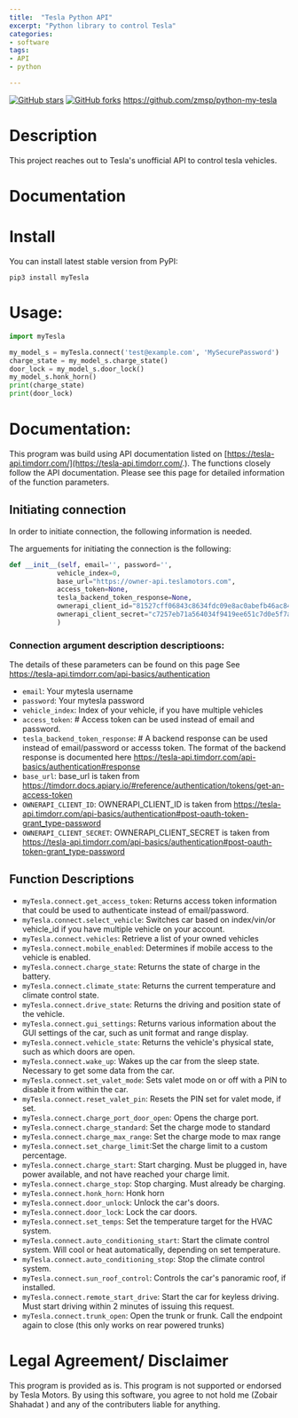 ```yaml
---
title:  "Tesla Python API"
excerpt: "Python library to control Tesla"
categories:
- software
tags:
- API
- python

---
```

[![GitHub stars](https://img.shields.io/github/stars/zmsp/python-my-tesla?style=for-the-badge)](https://github.com/zmsp/python-my-tesla/stargazers) [![GitHub forks](https://img.shields.io/github/forks/zmsp/python-my-tesla?style=for-the-badge)](https://github.com/zmsp/python-my-tesla)
https://github.com/zmsp/python-my-tesla

# Description

This project reaches out to Tesla's unofficial API to control tesla vehicles.

# Documentation

# Install

You can install latest stable version from PyPI:

```pip3 install myTesla```

# Usage:

```python
import myTesla

my_model_s = myTesla.connect('test@example.com', 'MySecurePassword')
charge_state = my_model_s.charge_state()
door_lock = my_model_s.door_lock()
my_model_s.honk_horn()
print(charge_state)
print(door_lock)
```

# Documentation:

This program was build using API documentation listed
on  [https://tesla-api.timdorr.com/](https://tesla-api.timdorr.com/.). The functions closely follow the API
documentation. Please see this page for detailed information of the function parameters.

## Initiating connection

In order to initiate connection, the following information is needed.

The arguements for initiating the connection is the following:

```python
def __init__(self, email='', password='',
            vehicle_index=0,
            base_url="https://owner-api.teslamotors.com",
            access_token=None,
            tesla_backend_token_response=None,
            ownerapi_client_id="81527cff06843c8634fdc09e8ac0abefb46ac849f38fe1e431c2ef2106796384",
            ownerapi_client_secret="c7257eb71a564034f9419ee651c7d0e5f7aa6bfbd18bafb5c5c033b093bb2fa3",
            )
```

### Connection argument description descriptioons:

The details of these parameters can be found on this page See https://tesla-api.timdorr.com/api-basics/authentication

* `email`: Your mytesla username
* `password`: Your mytesla password
* `vehicle_index`: Index of your vehicle, if you have multiple vehicles
* `access_token`:  # Access token can be used instead of email and password.
* `tesla_backend_token_response`: # A backend response can be used instead of email/password or accesss token. The
  format of the backend response is documented here https://tesla-api.timdorr.com/api-basics/authentication#response
* `base_url`: base_url is taken from https://timdorr.docs.apiary.io/#reference/authentication/tokens/get-an-access-token
* `OWNERAPI_CLIENT_ID`: OWNERAPI_CLIENT_ID is taken
  from https://tesla-api.timdorr.com/api-basics/authentication#post-oauth-token-grant_type-password
* `OWNERAPI_CLIENT_SECRET`:  OWNERAPI_CLIENT_SECRET is taken
  from https://tesla-api.timdorr.com/api-basics/authentication#post-oauth-token-grant_type-password

## Function Descriptions

* `myTesla.connect.get_access_token`: Returns access token information that could be used to authenticate instead of
  email/password.
* `myTesla.connect.select_vehicle`: Switches car based on index/vin/or vehicle_id if you have multiple vehicle on your
  account.
* `myTesla.connect.vehicles`: Retrieve a list of your owned vehicles
* `myTesla.connect.mobile_enabled`: Determines if mobile access to the vehicle is enabled.
* `myTesla.connect.charge_state`: Returns the state of charge in the battery.
* `myTesla.connect.climate_state`: Returns the current temperature and climate control state.
* `myTesla.connect.drive_state`: Returns the driving and position state of the vehicle.
* `myTesla.connect.gui_settings`: Returns various information about the GUI settings of the car, such as unit format and
  range display.
* `myTesla.connect.vehicle_state`: Returns the vehicle's physical state, such as which doors are open.
* `myTesla.connect.wake_up`: Wakes up the car from the sleep state. Necessary to get some data from the car.
* `myTesla.connect.set_valet_mode`: Sets valet mode on or off with a PIN to disable it from within the car.
* `myTesla.connect.reset_valet_pin`: Resets the PIN set for valet mode, if set.
* `myTesla.connect.charge_port_door_open`: Opens the charge port.
* `myTesla.connect.charge_standard`: Set the charge mode to standard
* `myTesla.connect.charge_max_range`: Set the charge mode to max range
* `myTesla.connect.set_charge_limit`:Set the charge limit to a custom percentage.
* `myTesla.connect.charge_start`: Start charging. Must be plugged in, have power available, and not have reached your
  charge limit.
* `myTesla.connect.charge_stop`: Stop charging. Must already be charging.
* `myTesla.connect.honk_horn`: Honk horn
* `myTesla.connect.door_unlock`:  Unlock the car's doors.
* `myTesla.connect.door_lock`: Lock the car doors.
* `myTesla.connect.set_temps`: Set the temperature target for the HVAC system.
* `myTesla.connect.auto_conditioning_start`: Start the climate control system. Will cool or heat automatically,
  depending on set temperature.
* `myTesla.connect.auto_conditioning_stop`: Stop the climate control system.
* `myTesla.connect.sun_roof_control`: Controls the car's panoramic roof, if installed.
* `myTesla.connect.remote_start_drive`: Start the car for keyless driving. Must start driving within 2 minutes of
  issuing this request.
* `myTesla.connect.trunk_open`: Open the trunk or frunk. Call the endpoint again to close (this only works on rear
  powered trunks)

# Legal Agreement/ Disclaimer

This program is provided as is. This program is not supported or endorsed by Tesla Motors. By using this software, you
agree to not hold me (Zobair Shahadat ) and any of the contributers liable for anything.